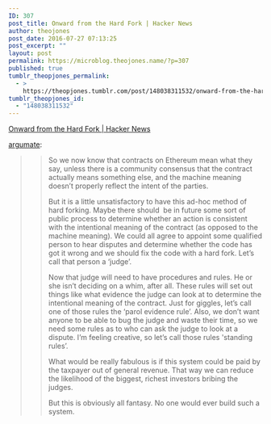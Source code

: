 ```yaml
---
ID: 307
post_title: Onward from the Hard Fork | Hacker News
author: theojones
post_date: 2016-07-27 07:13:25
post_excerpt: ""
layout: post
permalink: https://microblog.theojones.name/?p=307
published: true
tumblr_theopjones_permalink:
  - >
    https://theopjones.tumblr.com/post/148038311532/onward-from-the-hard-fork-hacker-news
tumblr_theopjones_id:
  - "148038311532"
---
```

<a href='https://news.ycombinator.com/item?id=12169884'>Onward from the Hard Fork | Hacker News</a><div class="link_description"><p><a href="http://argumate.tumblr.com/post/148036803269/onward-from-the-hard-fork-hacker-news" class="tumblr_blog">argumate</a>:</p><blockquote><blockquote>
<p>So we now know that contracts on
 Ethereum mean what they say, unless there is a community consensus that
 the contract actually means something else, and the machine meaning 
doesn’t properly reflect the intent of the parties.</p>
<p>But it is a little
 unsatisfactory to have this ad-hoc method of hard forking. Maybe there 
should  be in future some sort of public process to determine whether an
 action is consistent with the intentional meaning of the contract (as 
opposed to the machine meaning). We could all agree to appoint some 
qualified person to hear disputes and determine whether the code has got
 it wrong and we should fix the code with a hard fork. Let’s call that 
person a ‘judge’.</p>
<p>Now that judge will need to have procedures and 
rules. He or she isn’t deciding on a whim, after all. These rules will 
set out things like what evidence the judge can look at to determine the
 intentional meaning of the contract. Just for giggles, let’s call one 
of those rules the &lsquo;parol evidence rule’. Also, we don’t want anyone to 
be able to bug the judge and waste their time, so we need some rules as 
to who can ask the judge to look at a dispute. I’m feeling creative, so 
let’s call those rules 'standing rules’.</p>
<p>What would be really 
fabulous is if this system could be paid by the taxpayer out of general 
revenue. That way we can reduce the likelihood of the biggest, richest 
investors bribing the judges.</p>
<p>But this is obviously all fantasy. No one would ever build such a system.</p>
</blockquote></blockquote></div>